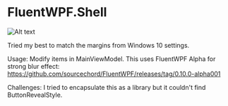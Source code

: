 # FluentWPF.Shell

![Alt text](https://user-images.githubusercontent.com/16358189/126342908-dd67c0df-b696-445d-a126-6bf61845a609.gif "gif")

Tried my best to match the margins from Windows 10 settings.

Usage: Modify items in MainViewModel. 
This uses FluentWPF Alpha for strong blur effect: https://github.com/sourcechord/FluentWPF/releases/tag/0.10.0-alpha001

Challenges: I tried to encapsulate this as a library but it couldn't find ButtonRevealStyle. 
